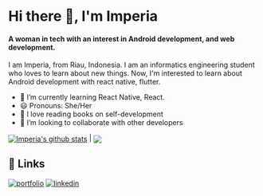 
# Hi there 👋, I'm Imperia

#### A woman in tech with an interest in Android development, and web development.

I am Imperia, from Riau, Indonesia. I am an informatics engineering student who loves to learn about new things. Now, I'm interested to learn about Android development with react native, flutter. 

- 🌱 I’m currently learning React Native, React.
- 😃 Pronouns: She/Her
- 📖 I love reading books on self-development
- 💞️ I’m looking to collaborate with other developers

 <a href="https://github.com/anuraghazra/github-readme-stats"><img align="center" src="https://github-readme-stats.vercel.app/api?username=imperiaprestise&show_icons=true&include_all_commits=true&theme=buefy&hide_border=true" alt="Imperia's github stats" /></a> | <a href="https://github.com/anuraghazra/github-readme-stats"><img align="center" src="https://github-readme-stats.vercel.app/api/top-langs/?username=imperiaprestise&layout=compact&theme=buefy&hide_border=true" /></a> 


## 🔗 Links
[![portfolio](https://img.shields.io/badge/my_portfolio-000?style=for-the-badge&logo=ko-fi&logoColor=white)](https://bit.ly/PortfolioImperiaPrestise)
[![linkedin](https://img.shields.io/badge/linkedin-0A66C2?style=for-the-badge&logo=linkedin&logoColor=white)](https://www.linkedin.com/in/imperiaprestise)



<!---
imperiaprestise/imperiaprestise is a ✨ special ✨ repository because its `README.md` (this file) appears on your GitHub profile.
You can click the Preview link to take a look at your changes.
--->
